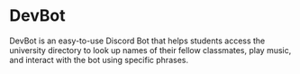 # DevBot
DevBot is an easy-to-use Discord Bot that helps students access the university directory to look up names of their fellow classmates, play music, and interact with the bot using specific phrases.
